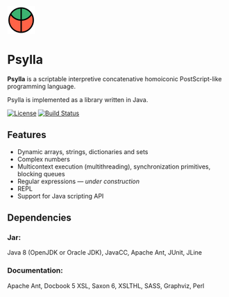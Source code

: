 ![Psylla logo](src/logo/psylla-64.png)

# Psylla

**Psylla** is a scriptable interpretive concatenative homoiconic PostScript-like programming language.

Psylla is implemented as a library written in Java.

[![License](https://img.shields.io/badge/license-zlib%2Fpng-blue.svg)](http://opensource.org/licenses/Zlib)
[![Build Status](https://secure.travis-ci.org/urbic/psylla.png)](http://travis-ci.org/urbic/psylla)

## Features

* Dynamic arrays, strings, dictionaries and sets
* Complex numbers
* Multicontext execution (multithreading), synchronization primitives, blocking queues
* Regular expressions _— under construction_
* REPL
* Support for Java scripting API

## Dependencies

### Jar:

Java 8 (OpenJDK or Oracle JDK), JavaCC, Apache Ant, JUnit, JLine

### Documentation:

Apache Ant, Docbook 5 XSL, Saxon 6, XSLTHL, SASS, Graphviz, Perl
